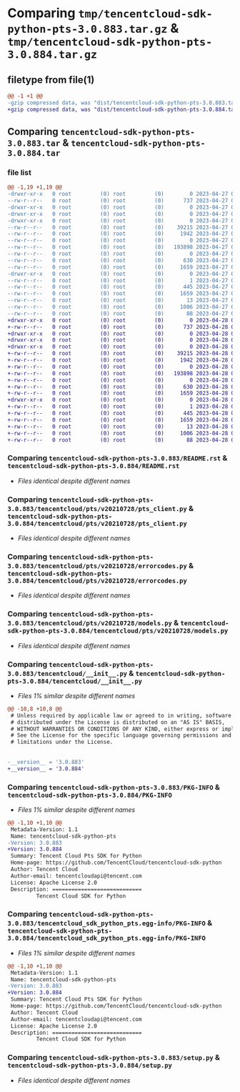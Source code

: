 # Comparing `tmp/tencentcloud-sdk-python-pts-3.0.883.tar.gz` & `tmp/tencentcloud-sdk-python-pts-3.0.884.tar.gz`

## filetype from file(1)

```diff
@@ -1 +1 @@
-gzip compressed data, was "dist/tencentcloud-sdk-python-pts-3.0.883.tar", last modified: Thu Apr 27 00:46:02 2023, max compression
+gzip compressed data, was "dist/tencentcloud-sdk-python-pts-3.0.884.tar", last modified: Fri Apr 28 02:36:09 2023, max compression
```

## Comparing `tencentcloud-sdk-python-pts-3.0.883.tar` & `tencentcloud-sdk-python-pts-3.0.884.tar`

### file list

```diff
@@ -1,19 +1,19 @@
-drwxr-xr-x   0 root         (0) root         (0)        0 2023-04-27 00:46:02.000000 tencentcloud-sdk-python-pts-3.0.883/
--rw-r--r--   0 root         (0) root         (0)      737 2023-04-27 00:46:02.000000 tencentcloud-sdk-python-pts-3.0.883/README.rst
-drwxr-xr-x   0 root         (0) root         (0)        0 2023-04-27 00:46:02.000000 tencentcloud-sdk-python-pts-3.0.883/tencentcloud/
-drwxr-xr-x   0 root         (0) root         (0)        0 2023-04-27 00:46:02.000000 tencentcloud-sdk-python-pts-3.0.883/tencentcloud/pts/
-drwxr-xr-x   0 root         (0) root         (0)        0 2023-04-27 00:46:02.000000 tencentcloud-sdk-python-pts-3.0.883/tencentcloud/pts/v20210728/
--rw-r--r--   0 root         (0) root         (0)    39215 2023-04-27 00:46:02.000000 tencentcloud-sdk-python-pts-3.0.883/tencentcloud/pts/v20210728/pts_client.py
--rw-r--r--   0 root         (0) root         (0)     1942 2023-04-27 00:46:02.000000 tencentcloud-sdk-python-pts-3.0.883/tencentcloud/pts/v20210728/errorcodes.py
--rw-r--r--   0 root         (0) root         (0)        0 2023-04-27 00:46:02.000000 tencentcloud-sdk-python-pts-3.0.883/tencentcloud/pts/v20210728/__init__.py
--rw-r--r--   0 root         (0) root         (0)   193898 2023-04-27 00:46:02.000000 tencentcloud-sdk-python-pts-3.0.883/tencentcloud/pts/v20210728/models.py
--rw-r--r--   0 root         (0) root         (0)        0 2023-04-27 00:46:02.000000 tencentcloud-sdk-python-pts-3.0.883/tencentcloud/pts/__init__.py
--rw-r--r--   0 root         (0) root         (0)      630 2023-04-27 00:46:02.000000 tencentcloud-sdk-python-pts-3.0.883/tencentcloud/__init__.py
--rw-r--r--   0 root         (0) root         (0)     1659 2023-04-27 00:46:02.000000 tencentcloud-sdk-python-pts-3.0.883/PKG-INFO
-drwxr-xr-x   0 root         (0) root         (0)        0 2023-04-27 00:46:02.000000 tencentcloud-sdk-python-pts-3.0.883/tencentcloud_sdk_python_pts.egg-info/
--rw-r--r--   0 root         (0) root         (0)        1 2023-04-27 00:46:02.000000 tencentcloud-sdk-python-pts-3.0.883/tencentcloud_sdk_python_pts.egg-info/dependency_links.txt
--rw-r--r--   0 root         (0) root         (0)      445 2023-04-27 00:46:02.000000 tencentcloud-sdk-python-pts-3.0.883/tencentcloud_sdk_python_pts.egg-info/SOURCES.txt
--rw-r--r--   0 root         (0) root         (0)     1659 2023-04-27 00:46:02.000000 tencentcloud-sdk-python-pts-3.0.883/tencentcloud_sdk_python_pts.egg-info/PKG-INFO
--rw-r--r--   0 root         (0) root         (0)       13 2023-04-27 00:46:02.000000 tencentcloud-sdk-python-pts-3.0.883/tencentcloud_sdk_python_pts.egg-info/top_level.txt
--rw-r--r--   0 root         (0) root         (0)     1006 2023-04-27 00:46:02.000000 tencentcloud-sdk-python-pts-3.0.883/setup.py
--rw-r--r--   0 root         (0) root         (0)       88 2023-04-27 00:46:02.000000 tencentcloud-sdk-python-pts-3.0.883/setup.cfg
+drwxr-xr-x   0 root         (0) root         (0)        0 2023-04-28 02:36:09.000000 tencentcloud-sdk-python-pts-3.0.884/
+-rw-r--r--   0 root         (0) root         (0)      737 2023-04-28 02:36:09.000000 tencentcloud-sdk-python-pts-3.0.884/README.rst
+drwxr-xr-x   0 root         (0) root         (0)        0 2023-04-28 02:36:09.000000 tencentcloud-sdk-python-pts-3.0.884/tencentcloud/
+drwxr-xr-x   0 root         (0) root         (0)        0 2023-04-28 02:36:09.000000 tencentcloud-sdk-python-pts-3.0.884/tencentcloud/pts/
+drwxr-xr-x   0 root         (0) root         (0)        0 2023-04-28 02:36:09.000000 tencentcloud-sdk-python-pts-3.0.884/tencentcloud/pts/v20210728/
+-rw-r--r--   0 root         (0) root         (0)    39215 2023-04-28 02:36:09.000000 tencentcloud-sdk-python-pts-3.0.884/tencentcloud/pts/v20210728/pts_client.py
+-rw-r--r--   0 root         (0) root         (0)     1942 2023-04-28 02:36:09.000000 tencentcloud-sdk-python-pts-3.0.884/tencentcloud/pts/v20210728/errorcodes.py
+-rw-r--r--   0 root         (0) root         (0)        0 2023-04-28 02:36:09.000000 tencentcloud-sdk-python-pts-3.0.884/tencentcloud/pts/v20210728/__init__.py
+-rw-r--r--   0 root         (0) root         (0)   193898 2023-04-28 02:36:09.000000 tencentcloud-sdk-python-pts-3.0.884/tencentcloud/pts/v20210728/models.py
+-rw-r--r--   0 root         (0) root         (0)        0 2023-04-28 02:36:09.000000 tencentcloud-sdk-python-pts-3.0.884/tencentcloud/pts/__init__.py
+-rw-r--r--   0 root         (0) root         (0)      630 2023-04-28 02:36:09.000000 tencentcloud-sdk-python-pts-3.0.884/tencentcloud/__init__.py
+-rw-r--r--   0 root         (0) root         (0)     1659 2023-04-28 02:36:09.000000 tencentcloud-sdk-python-pts-3.0.884/PKG-INFO
+drwxr-xr-x   0 root         (0) root         (0)        0 2023-04-28 02:36:09.000000 tencentcloud-sdk-python-pts-3.0.884/tencentcloud_sdk_python_pts.egg-info/
+-rw-r--r--   0 root         (0) root         (0)        1 2023-04-28 02:36:09.000000 tencentcloud-sdk-python-pts-3.0.884/tencentcloud_sdk_python_pts.egg-info/dependency_links.txt
+-rw-r--r--   0 root         (0) root         (0)      445 2023-04-28 02:36:09.000000 tencentcloud-sdk-python-pts-3.0.884/tencentcloud_sdk_python_pts.egg-info/SOURCES.txt
+-rw-r--r--   0 root         (0) root         (0)     1659 2023-04-28 02:36:09.000000 tencentcloud-sdk-python-pts-3.0.884/tencentcloud_sdk_python_pts.egg-info/PKG-INFO
+-rw-r--r--   0 root         (0) root         (0)       13 2023-04-28 02:36:09.000000 tencentcloud-sdk-python-pts-3.0.884/tencentcloud_sdk_python_pts.egg-info/top_level.txt
+-rw-r--r--   0 root         (0) root         (0)     1006 2023-04-28 02:36:09.000000 tencentcloud-sdk-python-pts-3.0.884/setup.py
+-rw-r--r--   0 root         (0) root         (0)       88 2023-04-28 02:36:09.000000 tencentcloud-sdk-python-pts-3.0.884/setup.cfg
```

### Comparing `tencentcloud-sdk-python-pts-3.0.883/README.rst` & `tencentcloud-sdk-python-pts-3.0.884/README.rst`

 * *Files identical despite different names*

### Comparing `tencentcloud-sdk-python-pts-3.0.883/tencentcloud/pts/v20210728/pts_client.py` & `tencentcloud-sdk-python-pts-3.0.884/tencentcloud/pts/v20210728/pts_client.py`

 * *Files identical despite different names*

### Comparing `tencentcloud-sdk-python-pts-3.0.883/tencentcloud/pts/v20210728/errorcodes.py` & `tencentcloud-sdk-python-pts-3.0.884/tencentcloud/pts/v20210728/errorcodes.py`

 * *Files identical despite different names*

### Comparing `tencentcloud-sdk-python-pts-3.0.883/tencentcloud/pts/v20210728/models.py` & `tencentcloud-sdk-python-pts-3.0.884/tencentcloud/pts/v20210728/models.py`

 * *Files identical despite different names*

### Comparing `tencentcloud-sdk-python-pts-3.0.883/tencentcloud/__init__.py` & `tencentcloud-sdk-python-pts-3.0.884/tencentcloud/__init__.py`

 * *Files 1% similar despite different names*

```diff
@@ -10,8 +10,8 @@
 # Unless required by applicable law or agreed to in writing, software
 # distributed under the License is distributed on an "AS IS" BASIS,
 # WITHOUT WARRANTIES OR CONDITIONS OF ANY KIND, either express or implied.
 # See the License for the specific language governing permissions and
 # limitations under the License.
 
 
-__version__ = '3.0.883'
+__version__ = '3.0.884'
```

### Comparing `tencentcloud-sdk-python-pts-3.0.883/PKG-INFO` & `tencentcloud-sdk-python-pts-3.0.884/PKG-INFO`

 * *Files 1% similar despite different names*

```diff
@@ -1,10 +1,10 @@
 Metadata-Version: 1.1
 Name: tencentcloud-sdk-python-pts
-Version: 3.0.883
+Version: 3.0.884
 Summary: Tencent Cloud Pts SDK for Python
 Home-page: https://github.com/TencentCloud/tencentcloud-sdk-python
 Author: Tencent Cloud
 Author-email: tencentcloudapi@tencent.com
 License: Apache License 2.0
 Description: ============================
         Tencent Cloud SDK for Python
```

### Comparing `tencentcloud-sdk-python-pts-3.0.883/tencentcloud_sdk_python_pts.egg-info/PKG-INFO` & `tencentcloud-sdk-python-pts-3.0.884/tencentcloud_sdk_python_pts.egg-info/PKG-INFO`

 * *Files 1% similar despite different names*

```diff
@@ -1,10 +1,10 @@
 Metadata-Version: 1.1
 Name: tencentcloud-sdk-python-pts
-Version: 3.0.883
+Version: 3.0.884
 Summary: Tencent Cloud Pts SDK for Python
 Home-page: https://github.com/TencentCloud/tencentcloud-sdk-python
 Author: Tencent Cloud
 Author-email: tencentcloudapi@tencent.com
 License: Apache License 2.0
 Description: ============================
         Tencent Cloud SDK for Python
```

### Comparing `tencentcloud-sdk-python-pts-3.0.883/setup.py` & `tencentcloud-sdk-python-pts-3.0.884/setup.py`

 * *Files identical despite different names*

